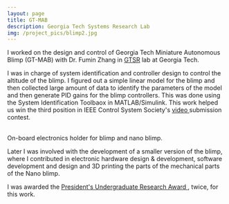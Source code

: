 ```yaml
---
layout: page
title: GT-MAB
description: Georgia Tech Systems Research Lab
img: /project_pics/blimp2.jpg
---
```


I worked on the design and control of Georgia Tech Miniature Autonomous Blimp (GT-MAB) with
Dr. Fumin Zhang in <a href="http://gtsr.gatech.edu/" target="blank"> GTSR</a> lab at Georgia Tech.

I was in charge of system identification and controller design to control the altitude of the blimp.
I figured out a simple linear model for the blimp and then collected large amount of data to identify
the parameters of the model and then generate PID gains for the blimp controllers. This was done using
the System Identification Toolbaox in MATLAB/Simulink. This work helped us win the third position in
IEEE Control System Society's <a href="https://www.youtube.com/watch?v=5M-V4GOFNDA" target="blank">video </a>
submission contest.

<div class="img_row">
	<img class="col two" src="{{ site.baseurl }}/project_pics/blimp_control.png" alt="" title="Onboard electronics"/>
	<img class="col one" src="{{ site.baseurl }}/project_pics/blimp3.jpeg" alt="" title="3D printed gondola"/>
</div>
<div class="col three caption">
	On-board electronics holder for blimp and nano blimp.
</div>

Later I was involved with the development of a smaller version of the blimp, where I contributed in
electronic hardware design & development, software development and design and 3D printing the parts of
the mechanical parts of the Nano blimp.

I was awarded the <a href="http://www.undergradresearch.gatech.edu/content/presidents-undergraduate-research-awards" target="blank">
President's Undergraduate Research Award </a>, twice, for this work.
